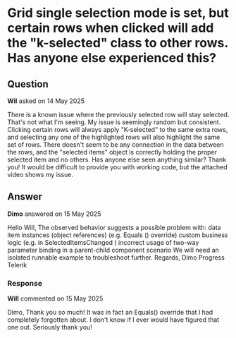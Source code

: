 # Grid single selection mode is set, but certain rows when clicked will add the "k-selected" class to other rows. Has anyone else experienced this?

## Question

**Wil** asked on 14 May 2025

There is a known issue where the previously selected row will stay selected. That's not what I'm seeing. My issue is seemingly random but consistent. Clicking certain rows will always apply "K-selected" to the same extra rows, and selecting any one of the highlighted rows will also highlight the same set of rows. There doesn't seem to be any connection in the data between the rows, and the "selected items" object is correctly holding the proper selected item and no others. Has anyone else seen anything similar? Thank you! It would be difficult to provide you with working code, but the attached video shows my issue.

## Answer

**Dimo** answered on 15 May 2025

Hello Will, The observed behavior suggests a possible problem with: data item instances (object references) (e.g. Equals () override) custom business logic (e.g. in SelectedItemsChanged ) incorrect usage of two-way parameter binding in a parent-child component scenario We will need an isolated runnable example to troubleshoot further. Regards, Dimo Progress Telerik

### Response

**Will** commented on 15 May 2025

Dimo, Thank you so much! It was in fact an Equals() override that I had completely forgotten about. I don't know if I ever would have figured that one out. Seriously thank you!
